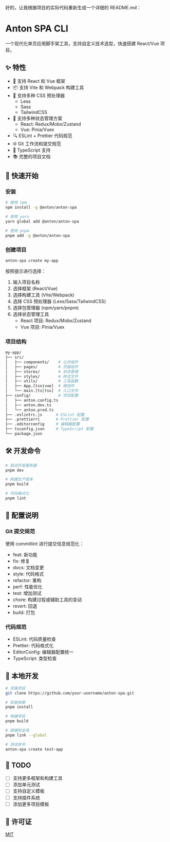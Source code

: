 好的，让我根据项目的实际代码重新生成一个详细的 README.md：

# Anton SPA CLI

一个现代化单页应用脚手架工具，支持自定义技术选型，快速搭建 React/Vue 项目。

## ✨ 特性

- 🎯 支持 React 和 Vue 框架
- 📦 支持 Vite 和 Webpack 构建工具
- 💅 支持多种 CSS 预处理器
  - Less
  - Sass
  - TailwindCSS
- 🏪 支持多种状态管理方案
  - React: Redux/Mobx/Zustand
  - Vue: Pinia/Vuex
- 🔍 ESLint + Prettier 代码规范
- 🌐 Git 工作流和提交规范
- 📝 TypeScript 支持
- 📚 完整的项目文档

## 🚀 快速开始

### 安装

```bash
# 使用 npm
npm install -g @anton/anton-spa

# 使用 yarn
yarn global add @anton/anton-spa

# 使用 pnpm
pnpm add -g @anton/anton-spa
```

### 创建项目

```bash
anton-spa create my-app
```

按照提示进行选择：

1. 输入项目名称
2. 选择框架 (React/Vue)
3. 选择构建工具 (Vite/Webpack)
4. 选择 CSS 预处理器 (Less/Sass/TailwindCSS)
5. 选择包管理器 (npm/yarn/pnpm)
6. 选择状态管理工具
   - React 项目: Redux/Mobx/Zustand
   - Vue 项目: Pinia/Vuex

### 项目结构

```bash
my-app/
├── src/
│   ├── components/    # 公共组件
│   ├── pages/         # 页面组件
│   ├── stores/        # 状态管理
│   ├── styles/        # 样式文件
│   ├── utils/         # 工具函数
│   ├── App.[tsx|vue]  # 根组件
│   └── main.[ts|tsx]  # 入口文件
├── config/            # 项目配置
│   ├── anton.config.ts
│   ├── anton.dev.ts
│   └── anton.prod.ts
├── .eslintrc.js      # ESLint 配置
├── .prettierrc       # Prettier 配置
├── .editorconfig     # 编辑器配置
├── tsconfig.json     # TypeScript 配置
└── package.json
```

## 🛠 开发命令

```bash
# 启动开发服务器
pnpm dev

# 构建生产版本
pnpm build

# 代码格式化
pnpm lint
```

## 🔧 配置说明

### Git 提交规范

使用 commitlint 进行提交信息规范化：

- feat: 新功能
- fix: 修复
- docs: 文档变更
- style: 代码格式
- refactor: 重构
- perf: 性能优化
- test: 增加测试
- chore: 构建过程或辅助工具的变动
- revert: 回退
- build: 打包

### 代码规范

- ESLint: 代码质量检查
- Prettier: 代码格式化
- EditorConfig: 编辑器配置统一
- TypeScript: 类型检查

## 🔨 本地开发

```bash
# 克隆项目
git clone https://github.com/your-username/anton-spa.git

# 安装依赖
pnpm install

# 构建项目
pnpm build

# 链接到全局
pnpm link --global

# 测试命令
anton-spa create test-app
```

## 📝 TODO

- [ ] 支持更多框架和构建工具
- [ ] 添加单元测试
- [ ] 支持自定义模板
- [ ] 支持插件系统
- [ ] 添加更多项目模板

## 📄 许可证

[MIT](LICENSE)

